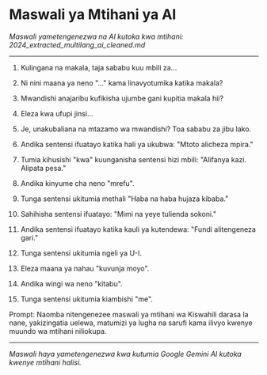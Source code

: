 # Maswali ya Mtihani ya AI
*Maswali yametengenezwa na AI kutoka kwa mtihani: 2024_extracted_multilang_ai_cleaned.md*

---

1.  Kulingana na makala, taja sababu kuu mbili za...

2.  Ni nini maana ya neno "..." kama linavyotumika katika makala?

3.  Mwandishi anajaribu kufikisha ujumbe gani kupitia makala hii?

4.  Eleza kwa ufupi jinsi...

5.  Je, unakubaliana na mtazamo wa mwandishi? Toa sababu za jibu lako.

6.  Andika sentensi ifuatayo katika hali ya ukubwa: "Mtoto alicheza mpira."

7.  Tumia kihusishi "kwa" kuunganisha sentensi hizi mbili: "Alifanya kazi. Alipata pesa."

8.  Andika kinyume cha neno "mrefu".

9.  Tunga sentensi ukitumia methali "Haba na haba hujaza kibaba."

10. Sahihisha sentensi ifuatayo: "Mimi na yeye tulienda sokoni."

11. Andika sentensi ifuatayo katika kauli ya kutendewa: "Fundi alitengeneza gari."

12. Tunga sentensi ukitumia ngeli ya U-I.

13. Eleza maana ya nahau "kuvunja moyo".

14. Andika wingi wa neno "kitabu".

15. Tunga sentensi ukitumia kiambishi "me".

Prompt: Naomba nitengenezee maswali ya mtihani wa Kiswahili darasa la nane, yakizingatia uelewa, matumizi ya lugha na sarufi kama ilivyo kwenye muundo wa mtihani niliokupa.

---
*Maswali haya yametengenezwa kwa kutumia Google Gemini AI kutoka kwenye mtihani halisi.*

